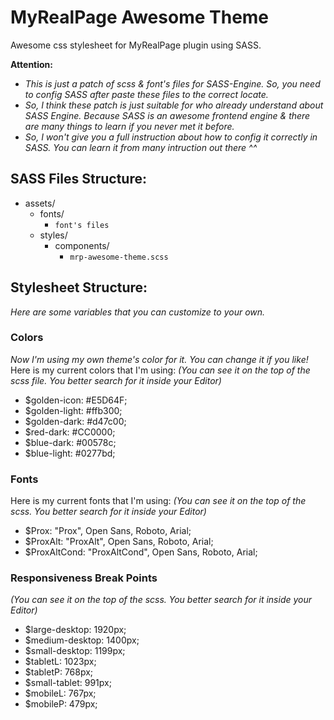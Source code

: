 # MyRealPage Awesome Theme
Awesome css stylesheet for MyRealPage plugin using SASS.

**Attention:** 
- *This is just a patch of scss & font's files for SASS-Engine. So, you need to config SASS after paste these files to the correct locate.*
- *So, I think these patch is just suitable for who already understand about SASS Engine. Because SASS is an awesome frontend engine & there are many things to learn if you never met it before.*
- *So, I won't give you a full instruction about how to config it correctly in SASS. You can learn it from many intruction out there ^^*

## SASS Files Structure:
- assets/
  - fonts/
    - `font's files`
  - styles/
    - components/
      - `mrp-awesome-theme.scss`

## Stylesheet Structure:
*Here are some variables that you can customize to your own.*

### Colors
*Now I'm using my own theme's color for it. You can change it if you like!*
Here is my current colors that I'm using:
*(You can see it on the top of the scss file. You better search for it inside your Editor)*

- $golden-icon: #E5D64F;
- $golden-light: #ffb300;
- $golden-dark: #d47c00;
- $red-dark: #CC0000;
- $blue-dark: #00578c;
- $blue-light: #0277bd;

### Fonts
Here is my current fonts that I'm using:
*(You can see it on the top of the scss. You better search for it inside your Editor)*

- $Prox: "Prox", Open Sans, Roboto, Arial;
- $ProxAlt: "ProxAlt", Open Sans, Roboto, Arial;
- $ProxAltCond: "ProxAltCond", Open Sans, Roboto, Arial;

### Responsiveness Break Points
*(You can see it on the top of the scss. You better search for it inside your Editor)*

- $large-desktop: 1920px;
- $medium-desktop: 1400px;
- $small-desktop: 1199px;
- $tabletL: 1023px;
- $tabletP: 768px;
- $small-tablet: 991px;
- $mobileL: 767px;
- $mobileP: 479px;
